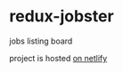 # redux-jobster
jobs listing board

project is hosted [on netlify](https://garnish-his-wages.netlify.app/landing)
